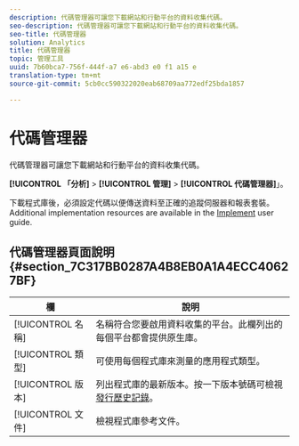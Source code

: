```yaml
---
description: 代碼管理器可讓您下載網站和行動平台的資料收集代碼。
seo-description: 代碼管理器可讓您下載網站和行動平台的資料收集代碼。
seo-title: 代碼管理器
solution: Analytics
title: 代碼管理器
topic: 管理工具
uuid: 7b60bca7-756f-444f-a7 e6-abd3 e0 f1 a15 e
translation-type: tm+mt
source-git-commit: 5cb0cc590322020eab68709aa772edf25bda1857

---
```



# 代碼管理器

代碼管理器可讓您下載網站和行動平台的資料收集代碼。

**[!UICONTROL 「分析]** &gt; **[!UICONTROL 管理]** &gt; **[!UICONTROL 代碼管理器]**」。

下載程式庫後，必須設定代碼以便傳送資料至正確的追蹤伺服器和報表套裝。Additional implementation resources are available in the [Implement](../../implement/home.md) user guide.

## 代碼管理器頁面說明 {#section_7C317BB0287A4B8EB0A1A4ECC40627BF}

| 欄 | 說明 |
|--- |--- |
| [!UICONTROL 名稱] | 名稱符合您要啟用資料收集的平台。此欄列出的每個平台都會提供原生庫。 |
| [!UICONTROL 類型] | 可使用每個程式庫來測量的應用程式類型。 |
| [!UICONTROL 版本] | 列出程式庫的最新版本。按一下版本號碼可檢視[發行歷史記錄](https://marketing.adobe.com/resources/help/en_US/sc/appmeasurement/release/)。 |
| [!UICONTROL 文件] | 檢視程式庫參考文件。 |
